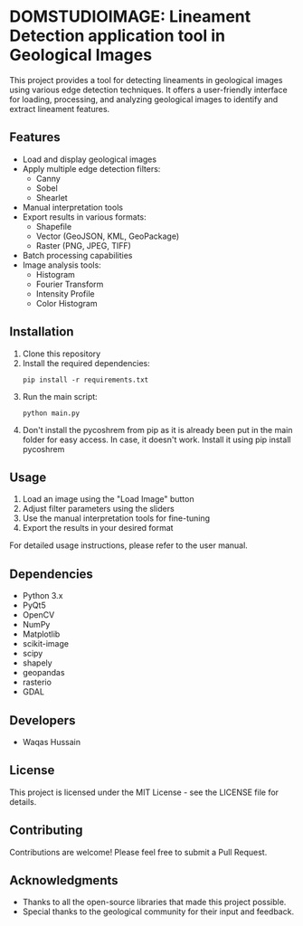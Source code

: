 # DOMSTUDIOIMAGE: Lineament Detection application tool in Geological Images

This project provides a tool for detecting lineaments in geological images using various edge detection techniques. It offers a user-friendly interface for loading, processing, and analyzing geological images to identify and extract lineament features.

## Features

- Load and display geological images
- Apply multiple edge detection filters:
  - Canny
  - Sobel
  - Shearlet
- Manual interpretation tools
- Export results in various formats:
  - Shapefile
  - Vector (GeoJSON, KML, GeoPackage)
  - Raster (PNG, JPEG, TIFF)
- Batch processing capabilities
- Image analysis tools:
  - Histogram
  - Fourier Transform
  - Intensity Profile
  - Color Histogram

## Installation

1. Clone this repository
2. Install the required dependencies:
   ```
   pip install -r requirements.txt
   ```
3. Run the main script:
   ```
   python main.py
   ```
4. Don't install the pycoshrem from pip as it is already been put in the main folder for easy access. In case, it doesn't work. Install it using pip install pycoshrem


## Usage

1. Load an image using the "Load Image" button
2. Adjust filter parameters using the sliders
3. Use the manual interpretation tools for fine-tuning
4. Export the results in your desired format

For detailed usage instructions, please refer to the user manual.

## Dependencies

- Python 3.x
- PyQt5
- OpenCV
- NumPy
- Matplotlib
- scikit-image
- scipy
- shapely
- geopandas
- rasterio
- GDAL

## Developers

- Waqas Hussain

## License

This project is licensed under the MIT License - see the LICENSE file for details.

## Contributing

Contributions are welcome! Please feel free to submit a Pull Request.

## Acknowledgments

- Thanks to all the open-source libraries that made this project possible.
- Special thanks to the geological community for their input and feedback.
